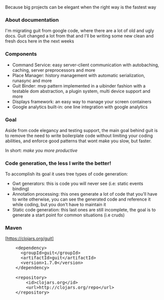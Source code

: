 Because big projects can be elegant when the right way is the fastest way

### About documentation

I'm migrating guit from google code, where there are a lot of old and ugly docs. Guit changed a lot from that and I'll be writing some new clean and fresh docs here in the next weeks

### Components

 * Command Service: easy server-client communication with autobaching, caching, server preprocessors and more
 * Place Manager: history management with automatic serialization, runasync and more
 * Guit Binder: mvp pattern implemented in a uibinder fashion with a testable dom abstraction, a plugin system, multi device support and more
 * Displays framework: an easy way to manage your screen containers
 * Google analytics built-in: one line integration with google analytics

### Goal

Aside from code elegancy and testing support, the main goal behind guit is to remove the need to write boilerplate code without limiting your coding abilities, and enforce good patterns that wont make you slow, but faster.

In short: *make you more productive*

### Code generation, the less I write the better!

To accomplish its goal it uses tree types of code generation:
 * Gwt generators: this is code you will never see (i.e: static events binding)
 * Annotation processing: this ones generate a lot of code that you'll have to write otherwise, you can see the generated code and reference it while coding, but you don't have to maintain it
 * Static code generation: this last ones are still incomplete, the goal is to generate a start point for common situations (i.e cruds)

### Maven 

[https://clojars.org/guit]
<pre>
	&lt;dependency&gt;
	  &lt;groupId&gt;guit&lt;/groupId&gt;
	  &lt;artifactId&gt;guit&lt;/artifactId&gt;
	  &lt;version&gt;1.7.0&lt;/version&gt;
	&lt;/dependency&gt;
	
	&lt;repository&gt;
		&lt;id&gt;clojars.org&lt;/id&gt;
		&lt;url&gt;http://clojars.org/repo&lt;/url&gt;
	&lt;/repository&gt;
</pre>